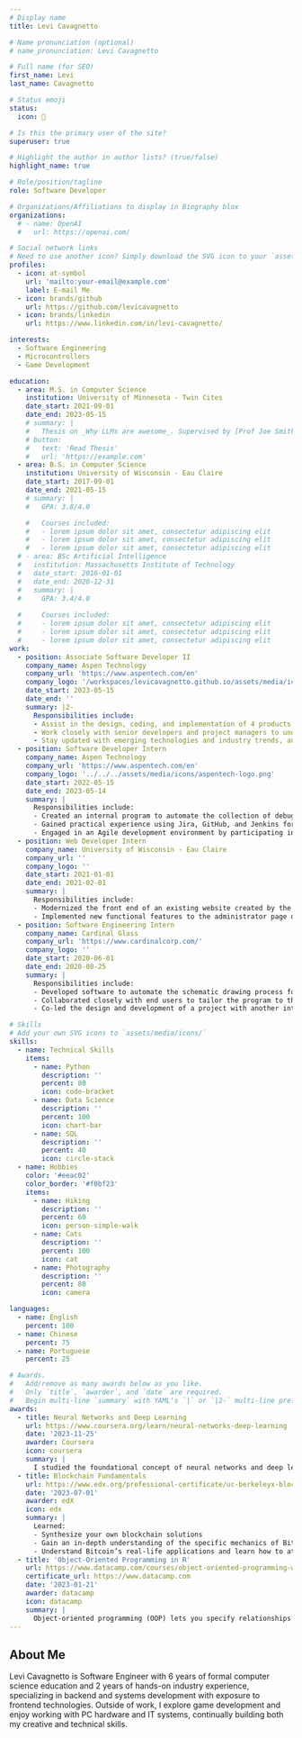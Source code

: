 ```yaml
---
# Display name
title: Levi Cavagnetto

# Name pronunciation (optional)
# name_pronunciation: Levi Cavagnetto

# Full name (for SEO)
first_name: Levi
last_name: Cavagnetto

# Status emoji
status:
  icon: 🥾

# Is this the primary user of the site?
superuser: true

# Highlight the author in author lists? (true/false)
highlight_name: true

# Role/position/tagline
role: Software Developer

# Organizations/Affiliations to display in Biography blox
organizations:
  # - name: OpenAI
  #   url: https://openai.com/

# Social network links
# Need to use another icon? Simply download the SVG icon to your `assets/media/icons/` folder.
profiles:
  - icon: at-symbol
    url: 'mailto:your-email@example.com'
    label: E-mail Me
  - icon: brands/github
    url: https://github.com/levicavagnetto
  - icon: brands/linkedin
    url: https://www.linkedin.com/in/levi-cavagnetto/

interests:
  - Software Engineering
  - Microcontrollers
  - Game Development

education:
  - area: M.S. in Computer Science
    institution: University of Minnesota - Twin Cites
    date_start: 2021-09-01
    date_end: 2023-05-15
    # summary: |
    #   Thesis on _Why LLMs are awesome_. Supervised by [Prof Joe Smith](https://example.com). Presented papers at 5 IEEE conferences with the contributions being published in 2 Springer journals.
    # button:
    #   text: 'Read Thesis'
    #   url: 'https://example.com'
  - area: B.S. in Computer Science
    institution: University of Wisconsin - Eau Claire
    date_start: 2017-09-01
    date_end: 2021-05-15
    # summary: |
    #   GPA: 3.8/4.0

    #   Courses included:
    #   - lorem ipsum dolor sit amet, consectetur adipiscing elit
    #   - lorem ipsum dolor sit amet, consectetur adipiscing elit
    #   - lorem ipsum dolor sit amet, consectetur adipiscing elit
  # - area: BSc Artificial Intelligence
  #   institution: Massachusetts Institute of Technology
  #   date_start: 2016-01-01
  #   date_end: 2020-12-31
  #   summary: |
  #     GPA: 3.4/4.0
      
  #     Courses included:
  #     - lorem ipsum dolor sit amet, consectetur adipiscing elit
  #     - lorem ipsum dolor sit amet, consectetur adipiscing elit
  #     - lorem ipsum dolor sit amet, consectetur adipiscing elit
work:
  - position: Associate Software Developer II
    company_name: Aspen Technology
    company_url: 'https://www.aspentech.com/en'
    company_logo: '/workspaces/levicavagnetto.github.io/assets/media/icons/aspentech-logo.png'
    date_start: 2023-05-15
    date_end: ''
    summary: |2-
      Responsibilities include:
      - Assist in the design, coding, and implementation of 4 products within AspenTech’s digital grid management solution.
      - Work closely with senior developers and project managers to understand project requirements, contribute to project planning, and deliver approximately 3 new features per year.
      - Stay updated with emerging technologies and industry trends, and actively seek opportunities for professional growth and skill enhancement at my company.
  - position: Software Developer Intern
    company_name: Aspen Technology
    company_url: 'https://www.aspentech.com/en'
    company_logo: '../../../assets/media/icons/aspentech-logo.png'
    date_start: 2022-05-15
    date_end: 2023-05-14
    summary: |
      Responsibilities include:
      - Created an internal program to automate the collection of debug information from over 100 customer servers, streamlining one part of the debugging process.
      - Gained practical experience using Jira, GitHub, and Jenkins for project management, version control, and continuous integration, while actively exploring new programming techniques and best practices.
      - Engaged in an Agile development environment by participating in daily stand-ups, sprint planning, and retrospectives, contributing to iterative project cycles and team collaboration.
  - position: Web Developer Intern
    company_name: University of Wisconsin - Eau Claire
    company_url: ''
    company_logo: ''
    date_start: 2021-01-01
    date_end: 2021-02-01
    summary: |
      Responsibilities include:
      - Modernized the front end of an existing website created by the career services department, used for connecting students with UW Eau Claire alumni.
      - Implemented new functional features to the administrator page of the website.
  - position: Software Engineering Intern
    company_name: Cardinal Glass
    company_url: 'https://www.cardinalcorp.com/'
    company_logo: ''
    date_start: 2020-06-01
    date_end: 2020-08-25
    summary: |
      Responsibilities include:
      - Developed software to automate the schematic drawing process for window frames, which is now used across 4 Cardinal Glass plants. This tool saves 5-7 hours of work each week.
      - Collaborated closely with end users to tailor the program to their specific workflow requirements, ensuring it met their needs effectively.
      - Co-led the design and development of a project with another intern, working independently from initial concept to final implementation based on specified end goals, demonstrating strong problem-solving and self-management skills.

# Skills
# Add your own SVG icons to `assets/media/icons/`
skills:
  - name: Technical Skills
    items:
      - name: Python
        description: ''
        percent: 80
        icon: code-bracket
      - name: Data Science
        description: ''
        percent: 100
        icon: chart-bar
      - name: SQL
        description: ''
        percent: 40
        icon: circle-stack
  - name: Hobbies
    color: '#eeac02'
    color_border: '#f0bf23'
    items:
      - name: Hiking
        description: ''
        percent: 60
        icon: person-simple-walk
      - name: Cats
        description: ''
        percent: 100
        icon: cat
      - name: Photography
        description: ''
        percent: 80
        icon: camera

languages:
  - name: English
    percent: 100
  - name: Chinese
    percent: 75
  - name: Portuguese
    percent: 25

# Awards.
#   Add/remove as many awards below as you like.
#   Only `title`, `awarder`, and `date` are required.
#   Begin multi-line `summary` with YAML's `|` or `|2-` multi-line prefix and indent 2 spaces below.
awards:
  - title: Neural Networks and Deep Learning
    url: https://www.coursera.org/learn/neural-networks-deep-learning
    date: '2023-11-25'
    awarder: Coursera
    icon: coursera
    summary: |
      I studied the foundational concept of neural networks and deep learning. By the end, I was familiar with the significant technological trends driving the rise of deep learning; build, train, and apply fully connected deep neural networks; implement efficient (vectorized) neural networks; identify key parameters in a neural network’s architecture; and apply deep learning to your own applications.
  - title: Blockchain Fundamentals
    url: https://www.edx.org/professional-certificate/uc-berkeleyx-blockchain-fundamentals
    date: '2023-07-01'
    awarder: edX
    icon: edx
    summary: |
      Learned:
      - Synthesize your own blockchain solutions
      - Gain an in-depth understanding of the specific mechanics of Bitcoin
      - Understand Bitcoin’s real-life applications and learn how to attack and destroy Bitcoin, Ethereum, smart contracts and Dapps, and alternatives to Bitcoin’s Proof-of-Work consensus algorithm
  - title: 'Object-Oriented Programming in R'
    url: https://www.datacamp.com/courses/object-oriented-programming-with-s3-and-r6-in-r
    certificate_url: https://www.datacamp.com
    date: '2023-01-21'
    awarder: datacamp
    icon: datacamp
    summary: |
      Object-oriented programming (OOP) lets you specify relationships between functions and the objects that they can act on, helping you manage complexity in your code. This is an intermediate level course, providing an introduction to OOP, using the S3 and R6 systems. S3 is a great day-to-day R programming tool that simplifies some of the functions that you write. R6 is especially useful for industry-specific analyses, working with web APIs, and building GUIs.
---
```


## About Me

Levi Cavagnetto is Software Engineer with 6 years of formal computer science education and 2 years of hands-on industry experience, specializing in backend and systems development with exposure to frontend technologies. Outside of work, I explore game development and enjoy working with PC hardware and IT systems, continually building both my creative and technical skills.

